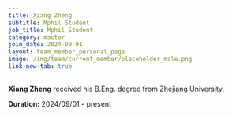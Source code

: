 ```yaml
---
title: Xiang Zheng
subtitle: Mphil Student
job_title: Mphil Student
category: master
join_date: 2024-09-01
layout: team_member_personal_page
image: /img/team/current_member/placeholder_male.png
link-new-tab: true
---
```


**Xiang Zheng** received his B.Eng. degree from Zhejiang University.

**Duration:** 2024/09/01 - present